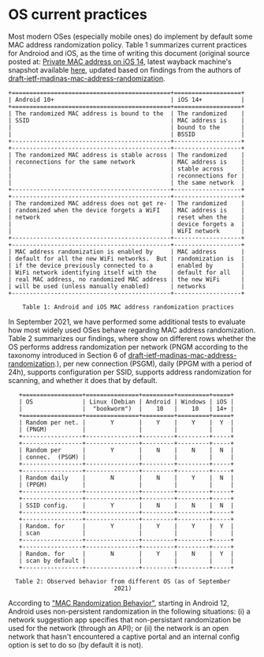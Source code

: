    # OS current practices
   
   Most modern OSes (especially mobile ones) do implement by default some MAC address randomization policy. Table 1 summarizes current practices for Androiod and iOS, as the time of writing this document
   (original source posted at: [Private MAC address on iOS 14](https://www.fing.com/news/private-mac-address-on-ios-14), latest wayback machine's snapshot available [here](https://web.archive.org/web/20230905111429/https://www.fing.com/news/private-mac-address-on-ios-14), updated based on findings from the authors of [draft-ietf-madinas-mac-address-randomization](https://datatracker.ietf.org/doc/draft-ietf-madinas-mac-address-randomization/).

    +=============================================+===================+
    | Android 10+                                 | iOS 14+           |
    +=============================================+===================+
    | The randomized MAC address is bound to the  | The randomized    |
    | SSID                                        | MAC address is    |
    |                                             | bound to the      |
    |                                             | BSSID             |
    +---------------------------------------------+-------------------+
    +---------------------------------------------+-------------------+
    | The randomized MAC address is stable across | The randomized    |
    | reconnections for the same network          | MAC address is    |
    |                                             | stable across     |
    |                                             | reconnections for |
    |                                             | the same network  |
    +---------------------------------------------+-------------------+
    +---------------------------------------------+-------------------+
    | The randomized MAC address does not get re- | The randomized    |
    | randomized when the device forgets a WiFI   | MAC address is    |
    | network                                     | reset when the    |
    |                                             | device forgets a  |
    |                                             | WiFI network      |
    +---------------------------------------------+-------------------+
    +---------------------------------------------+-------------------+
    | MAC address randomization is enabled by     | MAC address       |
    | default for all the new WiFi networks.  But | randomization is  |
    | if the device previously connected to a     | enabled by        |
    | WiFi network identifying itself with the    | default for all   |
    | real MAC address, no randomized MAC address | the new WiFi      |
    | will be used (unless manually enabled)      | networks          |
    +---------------------------------------------+-------------------+

        Table 1: Android and iOS MAC address randomization practices

   In September 2021, we have performed some additional tests to
   evaluate how most widely used OSes behave regarding MAC address
   randomization.  Table 2 summarizes our findings, where show on
   different rows whether the OS performs address randomization per
   network (PNGM according to the taxonomy introduced in Section 6 of
   [draft-ietf-madinas-mac-address-randomization](https://datatracker.ietf.org/doc/draft-ietf-madinas-mac-address-randomization/).), per
   new connection (PSGM), daily (PPGM with a period of 24h), supports
   configuration per SSID, supports address randomization for scanning,
   and whether it does that by default.

       +=================+===============+=========+=========+=====+
       | OS              | Linux (Debian | Android | Windows | iOS |
       |                 |  "bookworm")  |    10   |    10   | 14+ |
       +=================+===============+=========+=========+=====+
       | Random per net. |       Y       |    Y    |    Y    |  Y  |
       | (PNGM)          |               |         |         |     |
       +-----------------+---------------+---------+---------+-----+
       +-----------------+---------------+---------+---------+-----+
       | Random per      |       Y       |    N    |    N    |  N  |
       | connec.  (PSGM) |               |         |         |     |
       +-----------------+---------------+---------+---------+-----+
       +-----------------+---------------+---------+---------+-----+
       | Random daily    |       N       |    N    |    Y    |  N  |
       | (PPGM)          |               |         |         |     |
       +-----------------+---------------+---------+---------+-----+
       +-----------------+---------------+---------+---------+-----+
       | SSID config.    |       Y       |    N    |    N    |  N  |
       +-----------------+---------------+---------+---------+-----+
       +-----------------+---------------+---------+---------+-----+
       | Random. for     |       Y       |    Y    |    Y    |  Y  |
       | scan            |               |         |         |     |
       +-----------------+---------------+---------+---------+-----+
       +-----------------+---------------+---------+---------+-----+
       | Random. for     |       N       |    Y    |    N    |  Y  |
       | scan by default |               |         |         |     |
       +-----------------+---------------+---------+---------+-----+
 
      Table 2: Observed behavior from different OS (as of September
                                  2021)

   According to ["MAC Randomization Behavior"](https://source.android.com/devices/tech/connect/wifi-mac-randomization-behavior), starting in Android 12, Android uses non-persistent randomization in the following situations: (i) a
   network suggestion app specifies that non-persistant randomization be used for the network (through an API); or (ii) the network is an open network that hasn't encountered a captive portal and an internal
   config option is set to do so (by default it is not).
